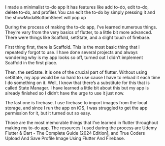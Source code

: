 I made a minimalist to-do app
It has features like add to-do, edit to-do, delete to-do, and profiles
You can edit the to-do by simply pressing it and the showModalBottomSheet will pop up


During the process of making the to-do app, I’ve learned numerous things. They’re vary from the very basics of flutter, to a little bit more advanced. There were things like Scaffold, setState, and a slight touch of firebase.

First thing first, there is Scaffold. This is the most basic thing that I repeatedly forgot to use. I have done several projects and always wondering why is my app looks so off, turned out I didn’t implement Scaffold in the first place.

Then, the setState. It is one of the crucial part of flutter. Without using setState, my app would be so hard to use cause I have to reload it each time I do something on it. Well, I know that there’s a substitute for this that is called State Manager. I have learned a little bit about this but my app is already finished so I didn’t have the urge to use it just now. 

The last one is firebase. I use firebase to import images from the local storage, and since I run the app on iOS, I was struggled to get the app permission for it, but it turned out so easy. 

Those are the most memorable things that I’ve learned in flutter throughout making my to-do app. The resources I used during the process are Udemy Flutter & Dart - The Complete Guide [2024 Edition], and True Coders Upload And Save Profile Image Using Flutter And Firebase.
